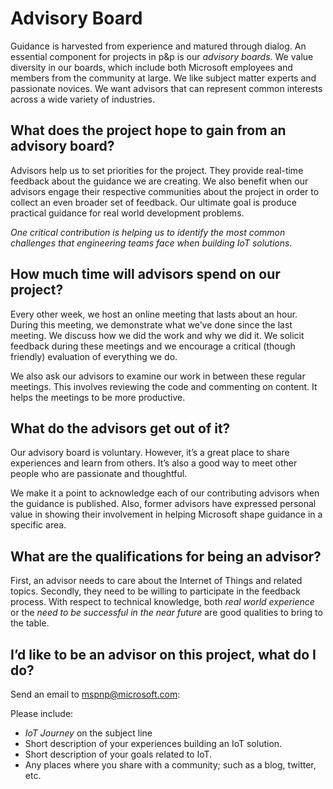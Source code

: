 # Advisory Board

Guidance is harvested from experience and matured through dialog. 
An essential component for projects in p&p is our _advisory boards_. 
We value diversity in our boards, which include both Microsoft employees and members from the community at large. 
We like subject matter experts and passionate novices. 
We want advisors that can represent common interests across a wide variety of industries.

## What does the project hope to gain from an advisory board?

Advisors help us to set priorities for the project.
They provide real-time feedback about the guidance we are creating.
We also benefit when our advisors engage their respective communities about the project in order to collect an even broader set of feedback.
Our ultimate goal is produce practical guidance for real world development problems.

_One critical contribution is helping us to identify the most common challenges that engineering teams face when building IoT solutions._

## How much time will advisors spend on our project?

Every other week, we host an online meeting that lasts about an hour. 
During this meeting, we demonstrate what we’ve done since the last meeting. 
We discuss how we did the work and why we did it. 
We solicit feedback during these meetings and we encourage a critical (though friendly) evaluation of everything we do.

We also ask our advisors to examine our work in between these regular meetings. 
This involves reviewing the code and commenting on content. 
It helps the meetings to be more productive.

## What do the advisors get out of it?

Our advisory board is voluntary. 
However, it’s a great place to share experiences and learn from others. 
It’s also a good way to meet other people who are passionate and thoughtful. 

We make it a point to acknowledge each of our contributing advisors when the guidance is published. 
Also, former advisors have expressed personal value in showing their involvement in helping Microsoft shape guidance in a specific area. 

## What are the qualifications for being an advisor?

First, an advisor needs to care about the Internet of Things and related topics. 
Secondly, they need to be willing to participate in the feedback process. 
With respect to technical knowledge, both _real world experience_ 
or the _need to be successful in the near future_ are good qualities to bring to the table.

## I’d like to be an advisor on this project, what do I do?

Send an email to <a href="mailto:mspnp@microsoft.com?subject=IoT Journey">mspnp@microsoft.com</a>:

Please include:
* _IoT Journey_ on the subject line
* Short description of your experiences building an IoT solution.
* Short description of your goals related to IoT.
* Any places where you share with a community; such as a blog, twitter, etc.